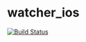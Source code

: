# watcher_ios

[![Build Status](https://travis-ci.org/raonivaladares/watcher_ios.svg?branch=master)](https://travis-ci.org/raonivaladares/watcher_ios)
